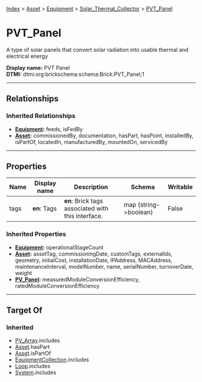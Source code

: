 [Index](../../../index.md) > [Asset](../../Asset.md) > [Equipment](../Equipment.md) > [Solar_Thermal_Collector](Solar_Thermal_Collector.md) > [PVT_Panel](#)
# PVT_Panel

A type of solar panels that convert solar radiation into usable thermal and electrical energy


**Display name:** PVT Panel<br />
**DTMI:** dtmi:org:brickschema:schema:Brick:PVT_Panel;1

---

## Relationships

### Inherited Relationships
* **[Equipment](../Equipment.md):** feeds, isFedBy
* **[Asset](../../Asset.md):** commissionedBy, documentation, hasPart, hasPoint, installedBy, isPartOf, locatedIn, manufacturedBy, mountedOn, servicedBy

---

## Properties

|Name|Display name|Description|Schema|Writable|
|-|-|-|-|-|
|tags|**en**: Tags|**en**: Brick tags associated with this interface.|map (string->boolean)|False|
### Inherited Properties
* **[Equipment](../Equipment.md):** operationalStageCount
* **[Asset](../../Asset.md):** assetTag, commissioningDate, customTags, externalIds, geometry, initialCost, installationDate, IPAddress, MACAddress, maintenanceInterval, modelNumber, name, serialNumber, turnoverDate, weight
* **[PV_Panel](../PV_Panel/PV_Panel.md):** measuredModuleConversionEfficiency, ratedModuleConversionEfficiency

---

## Target Of
### Inherited
* [PV_Array](../../../Collection/PV_Array.md).includes
* [Asset](../../Asset.md).hasPart
* [Asset](../../Asset.md).isPartOf
* [EquipmentCollection](../../../Collection/EquipmentCollection.md).includes
* [Loop](../../../Collection/Loop/Loop.md).includes
* [System](../../../Collection/System/System.md).includes
